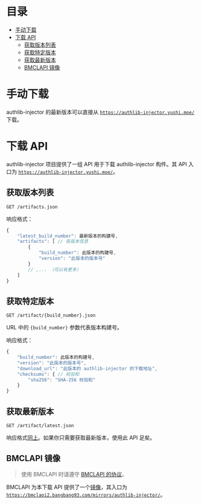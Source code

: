 <!-- START doctoc generated TOC please keep comment here to allow auto update -->
<!-- DON'T EDIT THIS SECTION, INSTEAD RE-RUN doctoc TO UPDATE -->
目录
=================

- [手动下载](#%E6%89%8B%E5%8A%A8%E4%B8%8B%E8%BD%BD)
- [下载 API](#%E4%B8%8B%E8%BD%BD-api)
  - [获取版本列表](#%E8%8E%B7%E5%8F%96%E7%89%88%E6%9C%AC%E5%88%97%E8%A1%A8)
  - [获取特定版本](#%E8%8E%B7%E5%8F%96%E7%89%B9%E5%AE%9A%E7%89%88%E6%9C%AC)
  - [获取最新版本](#%E8%8E%B7%E5%8F%96%E6%9C%80%E6%96%B0%E7%89%88%E6%9C%AC)
  - [BMCLAPI 镜像](#bmclapi-%E9%95%9C%E5%83%8F)

<!-- END doctoc generated TOC please keep comment here to allow auto update -->

# 手动下载
authlib-injector 的最新版本可以直接从 [`https://authlib-injector.yushi.moe/`](https://authlib-injector.yushi.moe/) 下载。

# 下载 API
authlib-injector 项目提供了一组 API 用于下载 authlib-injector 构件。其 API 入口为 [`https://authlib-injector.yushi.moe/`](https://authlib-injector.yushi.moe/)。

## 获取版本列表
`GET /artifacts.json`

响应格式：
```javascript
{
	"latest_build_number": 最新版本的构建号,
	"artifacts": [ // 各版本信息
		{
			"build_number": 此版本的构建号,
			"version": "此版本的版本号"
		}
		// ,... （可以有更多）
	]
}
```

## 获取特定版本
`GET /artifact/{build_number}.json`

URL 中的 `{build_number}` 参数代表版本构建号。

响应格式：
```javascript
{
	"build_number": 此版本的构建号,
	"version": "此版本的版本号",
	"download_url": "此版本的 authlib-injector 的下载地址",
	"checksums": { // 校验和
		"sha256": "SHA-256 校验和"
	}
}
```

## 获取最新版本
`GET /artifact/latest.json`

响应格式[同上](#获取特定版本)。如果你只需要获取最新版本，使用此 API 足矣。

## BMCLAPI 镜像
> 使用 BMCLAPI 时请遵守 [BMCLAPI 的协议](https://bmclapidoc.bangbang93.com/#api-_)。

BMCLAPI 为本下载 API 提供了一个[镜像](https://bmclapidoc.bangbang93.com/#api-Mirrors-Mirrors_authlib_injector)，其入口为 [`https://bmclapi2.bangbang93.com/mirrors/authlib-injector/`](https://bmclapi2.bangbang93.com/mirrors/authlib-injector/)。

